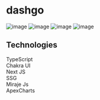 # dashgo
![image](https://user-images.githubusercontent.com/61881055/154334735-7069a878-8b0c-48f1-8caf-590e482a9ac7.png)
![image](https://user-images.githubusercontent.com/61881055/154774966-7db818c9-7c6d-4ba1-879b-b6dc91b4631b.png)
![image](https://user-images.githubusercontent.com/61881055/154788069-290ef56c-1274-47d8-a643-12b0042e0606.png)
![image](https://user-images.githubusercontent.com/61881055/154794012-bb090351-b278-47bb-a0af-0259e2ab9009.png)




## Technologies
TypeScript <br>
Chakra UI <br>
Next JS <br>
SSG <br>
Miraje Js <br>
ApexCharts <br>
